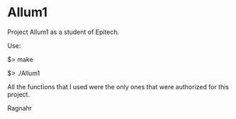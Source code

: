 Allum1
======

Project Allum1 as a student of Epitech.

Use:

$> make

$> ./Allum1

All the functions that I used were the only ones that were authorized for this project.

Ragnahr

